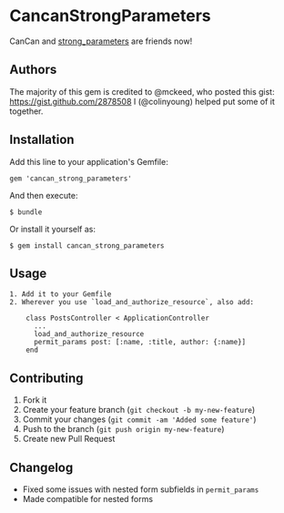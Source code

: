 # CancanStrongParameters

CanCan and [strong_parameters](https://github.com/rails/strong_parameters) are friends now!

## Authors

The majority of this gem is credited to @mckeed, who posted this gist: https://gist.github.com/2878508
I (@colinyoung) helped put some of it together.


## Installation

Add this line to your application's Gemfile:

    gem 'cancan_strong_parameters'

And then execute:

    $ bundle

Or install it yourself as:

    $ gem install cancan_strong_parameters

## Usage

    1. Add it to your Gemfile
    2. Wherever you use `load_and_authorize_resource`, also add:
    
        class PostsController < ApplicationController
          ...
          load_and_authorize_resource
          permit_params post: [:name, :title, author: {:name}]
        end

## Contributing

1. Fork it
2. Create your feature branch (`git checkout -b my-new-feature`)
3. Commit your changes (`git commit -am 'Added some feature'`)
4. Push to the branch (`git push origin my-new-feature`)
5. Create new Pull Request

## Changelog

* Fixed some issues with nested form subfields in `permit_params`
* Made compatible for nested forms